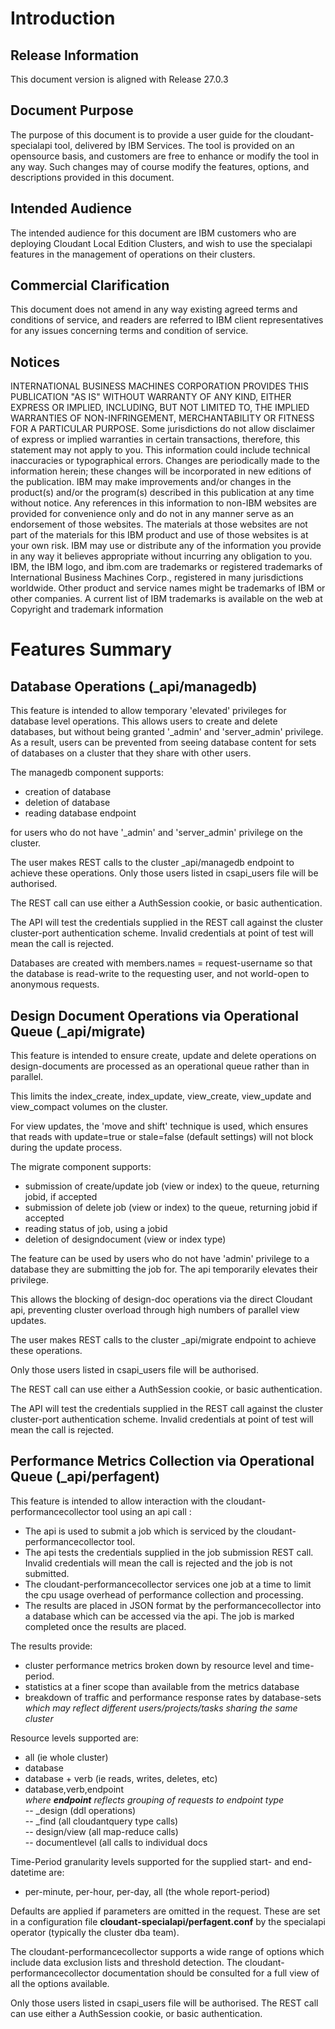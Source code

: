 
# Introduction
## Release Information
This document version is aligned with Release 27.0.3
## Document Purpose
The purpose of this document is to provide a user guide for the cloudant-specialapi tool, delivered by IBM Services. 
The tool is provided on an opensource basis, and customers are free to enhance or modify the tool in any way. Such changes may of course modify the features, options, and descriptions provided in this document.
## Intended Audience 
The intended audience for this document are IBM customers who are deploying Cloudant Local Edition Clusters, and wish to use the specialapi features in the management of operations on their clusters.
## Commercial Clarification 
 
This document does not amend in any way existing agreed terms and conditions of service, and readers are referred to IBM client representatives for any issues concerning terms and condition of service.
## Notices 
INTERNATIONAL BUSINESS MACHINES CORPORATION PROVIDES THIS PUBLICATION "AS IS" WITHOUT WARRANTY OF ANY KIND, EITHER EXPRESS OR IMPLIED, INCLUDING, BUT NOT LIMITED TO, THE IMPLIED WARRANTIES OF NON-INFRINGEMENT, MERCHANTABILITY OR FITNESS FOR A PARTICULAR PURPOSE. Some jurisdictions do not allow disclaimer of express or implied warranties in certain transactions, therefore, this statement may not apply to you.
This information could include technical inaccuracies or typographical errors. Changes are periodically made to the information herein; these changes will be incorporated in new editions of the publication. IBM may make improvements and/or changes in the product(s) and/or the program(s) described in this publication at any time without notice.
Any references in this information to non-IBM websites are provided for convenience only and do not in any manner serve as an endorsement of those websites. The materials at those websites are not part of the materials for this IBM product and use of those websites is at your own risk.
IBM may use or distribute any of the information you provide in any way it believes appropriate without incurring any obligation to you.
IBM, the IBM logo, and ibm.com are trademarks or registered trademarks of International Business Machines Corp., registered in many jurisdictions worldwide. Other product and service names might be trademarks of IBM or other companies. A current list of IBM trademarks is available on the web at Copyright and trademark information  

#	Features Summary
##	Database Operations (_api/managedb)
This feature is intended to allow temporary 'elevated' privileges for database level operations. This allows users to create and delete databases, but without being granted '_admin' and 'server_admin' privilege. As a result, users can be prevented from seeing database content for sets of databases on a cluster that they share with other users.  
  
The managedb component supports:  
  
* creation of database
* deletion of database
* reading database endpoint  
  
for users who do not have '_admin' and 'server_admin' privilege on the cluster.  

The user makes REST calls to the cluster _api/managedb endpoint to achieve these operations.
Only those users listed in csapi_users file will be authorised.  
  
The REST call can use either a AuthSession cookie, or basic authentication.
  
The API will test the credentials supplied in the REST call against the cluster cluster-port authentication scheme. Invalid credentials at point of test will mean the call is rejected.  
  
Databases are created with members.names = request-username so that the database is read-write to the requesting user, and not world-open to anonymous requests.
## Design Document Operations via Operational Queue (_api/migrate)
This feature is intended to ensure create, update and delete operations on design-documents are processed as an operational queue rather than in parallel.  

This limits the index\_create, index\_update, view\_create, view\_update and view\_compact volumes on the cluster.   
  
For view updates, the 'move and shift' technique is used, which ensures that reads with update=true or stale=false (default settings) will not block during the update process.  

The migrate component supports:  
  
* submission of create/update job (view or index) to the queue, returning jobid, if accepted
* submission of delete job (view or index) to the queue, returning jobid if accepted
* reading status of job, using a jobid
* deletion of designdocument (view or index type)
  
The feature can be used by users who do not have 'admin' privilege to a database they are submitting the job for. The api temporarily elevates their privilege.  

This allows the blocking of design-doc operations via the direct Cloudant api, preventing cluster overload through high numbers of parallel view updates.  
  
The user makes REST calls to the cluster _api/migrate endpoint to achieve these operations.  

Only those users listed in csapi_users file will be authorised.  
  
The REST call can use either a AuthSession cookie, or basic authentication.  

The API will test the credentials supplied in the REST call against the cluster cluster-port authentication scheme. Invalid credentials at point of test will mean the call is rejected.  

## Performance Metrics Collection via Operational Queue (_api/perfagent)
This feature is intended to allow interaction with the cloudant-performancecollector tool using an api call :   

* The api is used to submit a job which is serviced by the cloudant-performancecollector tool. 
* The api tests the credentials supplied in the job submission  REST call. Invalid credentials will mean the call is rejected and the job is not submitted.
* The cloudant-performancecollector services one job at a time to limit the cpu usage overhead of performance collection and processing.
* The results are placed in JSON format by the performancecollector into a database which can be accessed via the api. The job is marked completed once the results are placed. 


The results provide:  

* cluster performance metrics broken down by resource level and time-period. 
* statistics at a finer scope than available from the metrics database  
* breakdown of traffic and performance response rates by database-sets _which may reflect different users/projects/tasks sharing the same cluster_  

Resource levels supported are:  
  
* all (ie whole cluster)
* database
* database + verb (ie reads, writes, deletes, etc)
* database,verb,endpoint  
_where **endpoint** reflects grouping of requests to endpoint type_  
-- \_design (ddl operations)   
-- 	\_find (all cloudantquery type calls)  
--	design/view (all map-reduce calls)  
--	documentlevel (all calls to individual docs  
  
Time-Period granularity levels supported for the supplied start- and end- datetime are:  
  
* per-minute, per-hour, per-day, all (the whole report-period)  
  

    
Defaults are applied if parameters are omitted in the request. These are set in a configuration file **cloudant-specialapi/perfagent.conf** by the specialapi operator (typically the cluster dba team).  

The cloudant-performancecollector supports a wide range of options which include data exclusion lists and threshold detection. The cloudant-performancecollector documentation should be consulted for a full view of all the options available.
  
Only those users listed in csapi_users file will be authorised.
The REST call can use either a AuthSession cookie, or basic authentication.  


